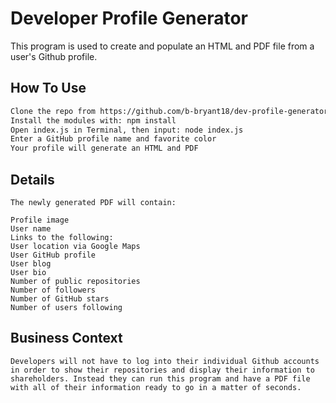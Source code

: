 # Developer Profile Generator

This program is used to create and populate an HTML and PDF file from a user's Github profile. 

## How To Use


```bash
Clone the repo from https://github.com/b-bryant18/dev-profile-generator
Install the modules with: npm install
Open index.js in Terminal, then input: node index.js
Enter a GitHub profile name and favorite color
Your profile will generate an HTML and PDF
```

## Details

```
The newly generated PDF will contain: 

Profile image
User name
Links to the following:
User location via Google Maps
User GitHub profile
User blog
User bio
Number of public repositories
Number of followers
Number of GitHub stars
Number of users following
```

## Business Context
```
Developers will not have to log into their individual Github accounts in order to show their repositories and display their information to shareholders. Instead they can run this program and have a PDF file with all of their information ready to go in a matter of seconds.



